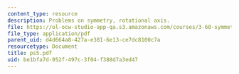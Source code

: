 ```yaml
---
content_type: resource
description: Problems on symmetry, rotational axis.
file: https://ol-ocw-studio-app-qa.s3.amazonaws.com/courses/3-60-symmetry-structure-and-tensor-properties-of-materials-fall-2005/be1bfa7d952f497c3f04f388d7a3ed47_ps5.pdf
file_type: application/pdf
parent_uid: d4d664a8-427a-e381-6e13-ce7dc8100c7a
resourcetype: Document
title: ps5.pdf
uid: be1bfa7d-952f-497c-3f04-f388d7a3ed47
---
```

